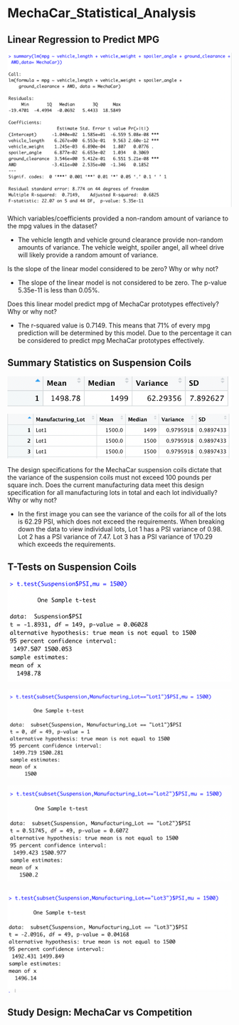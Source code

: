 # MechaCar_Statistical_Analysis

## Linear Regression to Predict MPG

![Deliverable1.png](https://github.com/jaousley/MechaCar_Statistical_Analysis/blob/main/Images/Deliverable1.png)

Which variables/coefficients provided a non-random amount of variance to the mpg values in the dataset?

  - The vehicle length and vehicle ground clearance provide non-random amounts of variance. The vehicle weight, spoiler angel, all wheel drive will likely provide a random amount of variance.

Is the slope of the linear model considered to be zero? Why or why not?

  - The slope of the linear model is not considered to be zero. The p-value 5.35e-11 is less than 0.05%.

Does this linear model predict mpg of MechaCar prototypes effectively? Why or why not?

  - The r-squared value is 0.7149. This means that 71% of every mpg prediction will be determined by this model. Due to the percentage it can be considered to predict mpg MechaCar prototypes effectively. 


## Summary Statistics on Suspension Coils

![Summarize_Demo.png](https://github.com/jaousley/MechaCar_Statistical_Analysis/blob/main/Images/Summarize_Demo.png)


![Lot_Demo](https://github.com/jaousley/MechaCar_Statistical_Analysis/blob/main/Images/Lot_Demo.png)

The design specifications for the MechaCar suspension coils dictate that the variance of the suspension coils must not exceed 100 pounds per square inch. Does the current manufacturing data meet this design specification for all manufacturing lots in total and each lot individually? Why or why not?

  - In the first image you can see the variance of the coils for all of the lots is 62.29 PSI, which does not exceed the requirements. When breaking down the data to view individual lots, Lot 1 has a PSI variance of 0.98. Lot 2 has a PSI variance of 7.47. Lot 3 has a PSI variance of 170.29 which exceeds the requirements. 


## T-Tests on Suspension Coils

![Test_All_Lots.png](https://github.com/jaousley/MechaCar_Statistical_Analysis/blob/main/Images/Test_All_Lots.png)

![Test_Lot1](https://github.com/jaousley/MechaCar_Statistical_Analysis/blob/main/Images/Test_Lot1.png)

![Test_Lot2](https://github.com/jaousley/MechaCar_Statistical_Analysis/blob/main/Images/Test_Lot2.png)

![Test_Lot3](https://github.com/jaousley/MechaCar_Statistical_Analysis/blob/main/Images/Test_Lot3.png)


## Study Design: MechaCar vs Competition
